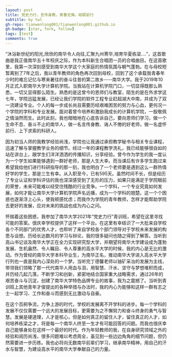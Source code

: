 ```yaml
---
layout: post
title: 党史力行，言传身教，青春无悔，砥砺前行
subtitle: by twl
gh-repo: tianwenlong001/tianwenlong001.github.io
gh-badge: [star, fork, follow]
tags: [test]
comments: true
---
```


“沐浴新世纪的阳光,欣欣的南华令人向往,汇聚九州菁华,培育华夏栋梁....”，这首歌曲是我正值南华五十年校庆之际，作为本科新生合唱团一员的合唱曲目。在这首歌里，我第一次深刻感受到南华大学这个大家庭的热情氛围与朝气蓬勃。在与母校短暂离别了7年之后，我以青年教师的角色再次回到母校，回到了这个承载我青春年少时的难忘记忆与寒来暑往的奋斗往昔的第二故乡----南华大学。我于2019年10月正式入职南华大学计算机学院。当我站在计算机学院门口，一切显得既那么熟悉，一切又显得那么陌生。熟悉的是这曾今的恩师们与教室，陌生的是在外求学这七年，学院迅猛发展，已经让我们学院的软件工程专业赶超湖大中南，并成为了双一流建设专业。个人的每一步成长尚且需要历经艰难困苦的努力与心血，更何况一个学院的学科和专业发展。面对着曾今培养和激励我成长的计算机学院，一股敬佩之情油然而生。此时此刻，我也暗暗地在心底告诉自己，要向恩师们学习，做一个生命不息、奋斗不止的南华人，做一名言传身教、诲人不倦的好老师，做一名虚怀前行、上下求索的科研人。

因为初当人师的我教学经验尚浅，学院也让我通过承担教学秘书与相关专业课程，迅速了解与掌握教学业务的细节。经过一年的课程教学洗礼，我已经能够很自如的站在讲台上，跟学生们洋洋洒洒的传播知识，分享经验。曾今作为学生的我一度认为一个学生如果能够遇到一群好老师，那是人生大幸。而当课后有许多学生跑过来希望我给他们进行科研指导的那一刻，我也明白了一个老师要是遇到这么一群热情好学的学生，那是三生有幸。从入职至今，已有595天。虽然时间不长，但是经历了专业认证和学科评估的我也深深感受到了无形的压力，如果只是满足于学院眼前的荣誉，未来可能难以经受住残酷的行业竞争。一个学科，一个专业究竟如何发展，如何才能让南华大学计算机学院声名远播，成为一个学科的翘楚。这一个个困惑也逐渐浮上心头，使我顿感忧虑；而我作为学院的青年教师，怎样才能帮助学院去更好的发展，应对未来的挑战也成为内心之问。

怀揣着这些困惑，我参加了南华大学2021年“党史力行”青训班，希望在这里寻找可能的答案。很庆幸学校提供了这样一个平台。在这里有幸结识了一大批来自学校各个不同部门的优秀人才，也聆听了来自学校各个部门领导对于学校未来发展的构思与设想。历经长达数月的学习与辩论，我的很多疑问也随之得到了解答。当听到高山书记谈及南华大学正在全力实现研究型大学，并期望将南华大学建设成为蓬勃发展、生机盎然、令人瞩目、令人尊重的高水平大学的时候，我的内心是无比的激动。作为曾经的南华大学本科毕业生，为南华正名，推动南华大学进入高水平大学行列也一直是我内心深处的一个梦。当听完丁德馨老师以铀矿采冶的发展为主线，带领我们领略了那一代代南华人用血与泪，用智慧、汗水、坚守与梦想堆积而成，并历经几起几落，不断学习和创新，紧密地结合国家重大战略需求，通过26年的艰苦奋斗与沉淀，创建了南华大学特色品牌专业的故事，我为之震撼了。当听到青训班上其他青年才俊提出的各种举措与办法时，我的内心为能够和这样一群有志之士一起学习、工作和奋斗而感到无比激动与自豪。

在这个百舸争流，力争上游的时代，学校的发展离不开学科的进步。每一个学科的发展不仅仅需要一个远大的发展目标，更需要为之不懈努力和奋斗终身的勇气与智慧。发展是硬道理，人才是核心，但是如何真正的留住人才，留住真正的人才，如何培养栋梁之才，将是每一个南华人终至一生才有可能回答的问题。而我也很庆幸自己能够身处在这样一个最好的时代。作为年轻教师的我，在自身研究领域之外的经验和阅历尚浅，很多问题难以考虑周全，虽见到一些边边角角的细节问题，但仍然需要进一步历练。我也必将向无数南华前辈们学习，继承南华精神，用自己的汗水与智慧，为建设高水平的南华大学奉献自己的力量。